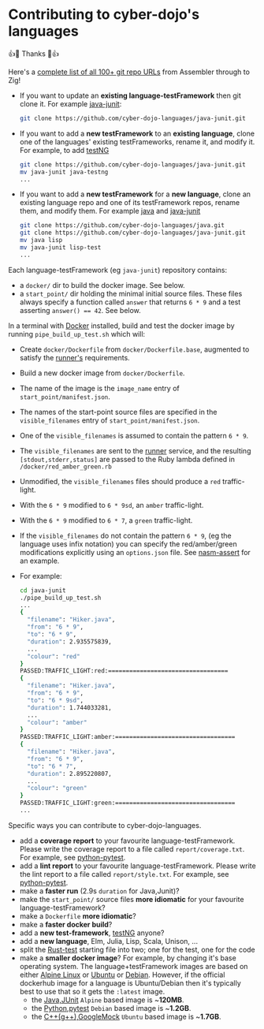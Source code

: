 
# Contributing to cyber-dojo's languages

:+1::tada: Thanks :tada::+1:

Here's a [complete list of all 100+ git repo URLs](https://github.com/cyber-dojo/languages-start-points/blob/master/start-points/all) from Assembler through to Zig!

- If you want to update an **existing language-testFramework** then git clone it.
  For example [java-junit](https://github.com/cyber-dojo-languages/java-junit):
  ```bash
  git clone https://github.com/cyber-dojo-languages/java-junit.git
  ```
- If you want to add a **new testFramework** to an **existing language**, clone one of the languages' existing testFrameworks, rename it, and modify it.
  For example, to add [testNG](https://testng.org/doc/index.html)
  ```bash
  git clone https://github.com/cyber-dojo-languages/java-junit.git
  mv java-junit java-testng
  ...
  ```
- If you want to add a **new testFramework** for a **new language**, clone an existing language repo and one of its testFramework repos, rename them, and modify them.
  For example [java](https://github.com/cyber-dojo-languages/java) and [java-junit](https://github.com/cyber-dojo-languages/java-junit)
  ```bash
  git clone https://github.com/cyber-dojo-languages/java.git
  git clone https://github.com/cyber-dojo-languages/java-junit.git
  mv java lisp
  mv java-junit lisp-test
  ...
  ```

Each language-testFramework (eg `java-junit`) repository contains:
- a `docker/` dir to build the docker image. See below.
- a `start_point/` dir holding the minimal initial source files. These files always specify a function called `answer` that returns `6 * 9` and a test asserting `answer() == 42`. See below.

In a terminal with [Docker](https://docs.docker.com/install/) installed, build and test the docker image by running `pipe_build_up_test.sh` which will:
- Create `docker/Dockerfile` from `docker/Dockerfile.base`, augmented to satisfy the [runner's](https://github.com/cyber-dojo/runner) requirements.
- Build a new docker image from `docker/Dockerfile`.
- The name of the image is the `image_name` entry of `start_point/manifest.json`.
- The names of the start-point source files are specified in the `visible_filenames` entry of `start_point/manifest.json`.
- One of the `visible_filenames` is assumed to contain the pattern `6 * 9`.
- The `visible_filenames` are sent to the [runner](https://github.com/cyber-dojo/runner) service, and the resulting `[stdout,stderr,status]` are passed to the Ruby lambda defined in `/docker/red_amber_green.rb`
- Unmodified, the `visible_filenames` files should produce a `red` traffic-light.
- With the `6 * 9` modified to `6 * 9sd`, an `amber` traffic-light.
- With the `6 * 9` modified to `6 * 7`, a `green` traffic-light.
- If the `visible_filenames` do not contain the pattern `6 * 9`, (eg the language uses infix notation) you can specify the red/amber/green modifications explicitly using an `options.json` file. See [nasm-assert](https://github.com/cyber-dojo-languages/nasm-assert/blob/master/start_point/options.json) for an example.

- For example:    
  ```bash
  cd java-junit
  ./pipe_build_up_test.sh
  ...
  {
    "filename": "Hiker.java",
    "from": "6 * 9",
    "to": "6 * 9",
    "duration": 2.935575839,
    ...
    "colour": "red"
  }
  PASSED:TRAFFIC_LIGHT:red:==================================
  {
    "filename": "Hiker.java",
    "from": "6 * 9",
    "to": "6 * 9sd",
    "duration": 1.744033281,
    ...
    "colour": "amber"    
  }
  PASSED:TRAFFIC_LIGHT:amber:==================================
  {
    "filename": "Hiker.java",
    "from": "6 * 9",
    "to": "6 * 7",
    "duration": 2.895220807,
    ...
    "colour": "green"    
  }
  PASSED:TRAFFIC_LIGHT:green:==================================
  ...
  ```

Specific ways you can contribute to cyber-dojo-languages.

- add a **coverage report** to your favourite language-testFramework.
  Please write the coverage report to a file called `report/coverage.txt`.
  For example, see [python-pytest](https://github.com/cyber-dojo-languages/python-pytest/blob/master/start_point/cyber-dojo.sh).
- add a **lint report** to your favourite language-testFramework.
  Please write the lint report to a file called `report/style.txt`.
  For example, see [python-pytest](https://github.com/cyber-dojo-languages/python-pytest/blob/master/start_point/cyber-dojo.sh).
- make a **faster run** (2.9s `duration` for Java,Junit)?
- make the `start_point/` source files **more idiomatic** for your favourite language-testFramework?
- make a `Dockerfile` **more idiomatic**?
- make a **faster docker build**?
- add a **new test-framework**, [testNG](https://testng.org/doc/index.html) anyone?
- add a **new language**, Elm, Julia, Lisp, Scala, Unison, ...
- split the [Rust-test](https://github.com/cyber-dojo-languages/rust-test) starting file into two; one for the test, one for the code
- make a **smaller docker image**?
For example, by changing it's base operating system.
The language+testFramework images are based on either
[Alpine Linux](https://alpinelinux.org/) or
[Ubuntu](https://www.ubuntu.com/) or
[Debian](https://www.debian.org/).
However, if the official dockerhub image for a language is Ubuntu/Debian
then it's typically best to use that so it gets the `:latest` image.
  - the [Java,JUnit](https://github.com/cyber-dojo-languages/java-junit) `Alpine` based image is ~**120MB**.
  - the [Python,pytest](https://github.com/cyber-dojo-languages/python-pytest) `Debian` based image is ~**1.2GB**.
  - the [C++(g++),GoogleMock](https://github.com/cyber-dojo-languages/gplusplus-googlemock) `Ubuntu` based image is ~**1.7GB**.

